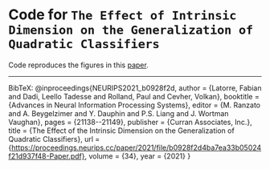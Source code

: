 # Code for `The Effect of Intrinsic Dimension on the Generalization of Quadratic Classifiers`

Code reproduces the figures in this [paper](https://proceedings.neurips.cc/paper/2021/hash/b0928f2d4ba7ea33b05024f21d937f48-Abstract.html).

---
BibTeX:
@inproceedings{NEURIPS2021_b0928f2d,
 author = {Latorre, Fabian and Dadi, Leello Tadesse and Rolland, Paul and Cevher, Volkan},
 booktitle = {Advances in Neural Information Processing Systems},
 editor = {M. Ranzato and A. Beygelzimer and Y. Dauphin and P.S. Liang and J. Wortman Vaughan},
 pages = {21138--21149},
 publisher = {Curran Associates, Inc.},
 title = {The Effect of the Intrinsic Dimension on the Generalization of Quadratic Classifiers},
 url = {https://proceedings.neurips.cc/paper/2021/file/b0928f2d4ba7ea33b05024f21d937f48-Paper.pdf},
 volume = {34},
 year = {2021}
}

